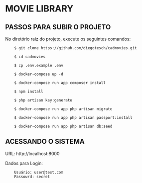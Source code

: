 <h1>MOVIE LIBRARY</h1>

<h2> PASSOS PARA SUBIR O PROJETO</h2>

No diretório raiz do projeto, execute os seguintes comandos:

		$ git clone https://github.com/diegotesch/cadmovies.git

		$ cd cadmovies
		
		$ cp .env.example .env

		$ docker-compose up -d

		$ docker-compose run app composer install

		$ npm install

		$ php artisan key:generate

		$ docker-compose run app php artisan migrate

		$ docker-compose run app php artisan passport:install

		$ docker-compose run app php artisan db:seed


<h2>ACESSANDO O SISTEMA</h2>

URL:
                http://localhost:8000

Dados para Login: 

		Usuário: user@test.com
		Passowrd: secret
